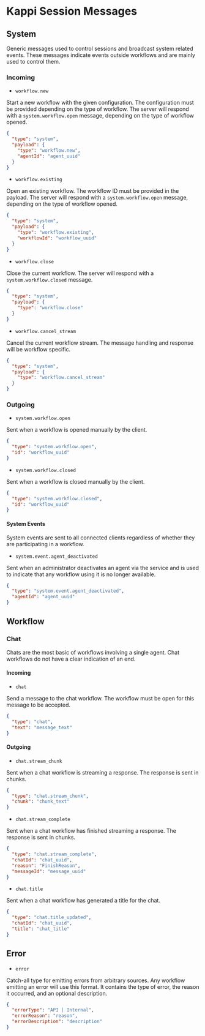 # Kappi Session Messages

## System

Generic messages used to control sessions and broadcast system related events.
These messages indicate events outside workflows and are mainly used to control them.

### Incoming

- `workflow.new`

Start a new workflow with the given configuration. The configuration must be provided depending on the type of workflow.
The server will respond with a `system.workflow.open` message, depending on the type of workflow opened.

```json
{
  "type": "system",
  "payload": {
    "type": "workflow.new",
    "agentId": "agent_uuid"
  }
}
```

- `workflow.existing`

Open an existing workflow. The workflow ID must be provided in the payload. The server will respond with a
`system.workflow.open` message, depending on the type of workflow opened.

```json
{
  "type": "system",
  "payload": {
    "type": "workflow.existing",
    "workflowId": "workflow_uuid"
  }
}
```

- `workflow.close`

Close the current workflow. The server will respond with a `system.workflow.closed` message.

```json
{
  "type": "system",
  "payload": {
    "type": "workflow.close"
  }
}
```

- `workflow.cancel_stream`

Cancel the current workflow stream. The message handling and response will be workflow specific.

```json
{
  "type": "system",
  "payload": {
    "type": "workflow.cancel_stream"
  }
}
```

### Outgoing

- `system.workflow.open`

Sent when a workflow is opened manually by the client.

```json
{
  "type": "system.workflow.open",
  "id": "workflow_uuid"
}
```

- `system.workflow.closed`

Sent when a workflow is closed manually by the client.

```json
{
  "type": "system.workflow.closed",
  "id": "workflow_uuid"
}
```

#### System Events

System events are sent to all connected clients regardless of whether they are participating in a workflow.

- `system.event.agent_deactivated`

Sent when an administrator deactivates an agent via the service and is used to indicate that any workflow using it
is no longer available.

```json
{
  "type": "system.event.agent_deactivated",
  "agentId": "agent_uuid"
}
```

## Workflow

### Chat

Chats are the most basic of workflows involving a single agent.
Chat workflows do not have a clear indication of an end.

#### Incoming

- `chat`

Send a message to the chat workflow. The workflow must be open for this message to be accepted.

```json
{
  "type": "chat",
  "text": "message_text"
}
```

#### Outgoing

- `chat.stream_chunk`

Sent when a chat workflow is streaming a response. The response is sent in chunks.

```json
{
  "type": "chat.stream_chunk",
  "chunk": "chunk_text"
}
```

- `chat.stream_complete`

Sent when a chat workflow has finished streaming a response. The response is sent in chunks.

```json
{
  "type": "chat.stream_complete",
  "chatId": "chat_uuid",
  "reason": "FinishReason",
  "messageId": "message_uuid"
}
```

- `chat.title`

Sent when a chat workflow has generated a title for the chat.

```json
{
  "type": "chat.title_updated",
  "chatId": "chat_uuid",
  "title": "chat_title"
}
```

## Error

- `error`

Catch-all type for emitting errors from arbitrary sources. Any workflow emitting an error will use this format.
It contains the type of error, the reason it occurred, and an optional description.

```json
{
  "errorType": "API | Internal",
  "errorReason": "reason",
  "errorDescription": "description"
}
```
